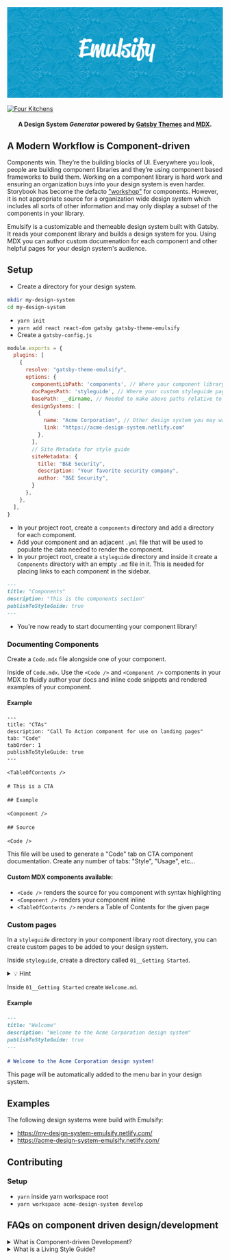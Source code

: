 <img src="./hero.png" />

[![Four Kitchens](https://img.shields.io/badge/4K-Four%20Kitchens-35AA4E.svg)](https://fourkitchens.com/)

<h4 align="center">A Design System <em>Generator</em> powered by <a href="https://gatsbyjs.org">Gatsby Themes</a> and <a href="https://github.com/mdx-js/specification">MDX</a>.
</h4>

## A Modern Workflow is Component-driven

Components win. They’re the building blocks of UI. Everywhere you look, people are building component libraries and they’re using component based frameworks to build them. Working on a component library is hard work and ensuring an organization buys into your design system is even harder. Storybook has become the defacto ["workshop"](http://bradfrost.com/blog/post/the-workshop-and-the-storefront/) for components. However, it is not appropriate source for a organization wide design system which includes all sorts of other information and may only display a subset of the components in your library.

Emulsify is a customizable and themeable design system built with Gatsby. It reads your component library and builds a design system for you. Using MDX you can author custom documenation for each component and other helpful pages for your design system's audience.

## Setup

* Create a directory for your design system.
```sh
mkdir my-design-system
cd my-design-system
```
* `yarn init`
* `yarn add react react-dom gatsby gatsby-theme-emulsify`
* Create a `gatsby-config.js`
```js
module.exports = {
  plugins: [
    {
      resolve: "gatsby-theme-emulsify",
      options: {
        componentLibPath: 'components', // Where your component library lives
        docPagesPath: 'styleguide', // Where your custom styleguide pages live
        basePath: __dirname, // Needed to make above paths relative to your project
        designSystems: [
          {
            name: "Acme Corporation", // Other design system you may want to link to in a parent/child situation
            link: "https://acme-design-system.netlify.com"
          },
        ],
        // Site Metadata for style guide
        siteMetadata: {
          title: "B&E Security",
          description: "Your favorite security company",
          author: "B&E Security",
        }
      },
    },
  ],
}
```
* In your project root, create a `components` directory and add a directory for each component.
* Add your component and an adjacent `.yml` file that will be used to populate the data needed to render the component.
* In your project root, create a `styleguide` directory and inside it create a `Components` directory with an empty `.md` file in it. This is needed for placing links to each component in the sidebar.
```md
---
title: "Components"
description: "This is the components section"
publishToStyleGuide: true
---
```
* You're now ready to start documenting your component library!

### Documenting Components

Create a `Code.mdx` file alongside one of your component.

Inside of `Code.mdx`. Use the `<Code />` and `<Component />` components in your MDX to fluidly author your docs and inline code snippets and rendered examples of your component.

#### Example
```mdx
---
title: "CTAs"
description: "Call To Action component for use on landing pages"
tab: "Code"
tabOrder: 1
publishToStyleGuide: true
---

<TableOfContents />

# This is a CTA

## Example

<Component />

## Source

<Code />
```

This file will be used to generate a "Code" tab on CTA component documentation. Create any number of tabs: "Style", "Usage", etc...

#### Custom MDX components available:

* `<Code />` renders the source for you component with syntax highlighting
* `<Component />` renders your component inline
* `<TableOfContents />` renders a Table of Contents for the given page

### Custom pages
In a `styleguide` directory in your component library root directory, you can create custom pages to be added to your design system.

Inside `styleguide`, create a directory called `01__Getting Started`.

<details>
<summary>💡 Hint</summary>
Prepending your directories with numbers like "01__" is a great way to sort your sidebar links.
</details>

Inside `01__Getting Started` create `Welcome.md`.

#### Example

```md
---
title: "Welcome"
description: "Welcome to the Acme Corporation design system"
publishToStyleGuide: true
---

# Welcome to the Acme Corporation design system!
```

This page will be automatically added to the menu bar in your design system.

## Examples

The following design systems were build with Emulsify:

* https://my-design-system-emulsify.netlify.com/
* https://acme-design-system-emulsify.netlify.com/

## Contributing

### Setup
* `yarn` inside yarn workspace root
* `yarn workspace acme-design-system develop`

## FAQs on component driven design/development
<details>
<summary>
What is Component-driven Development?
</summary>
The familiar metaphor of thinking about the web as "pages" is inaccurate. The web is better thought of as a collection of components that are assembled together: headers, footers, navigation items, and so on. For instance, a site has a header that gets applied to every page, and if you update the header that change shows up throughout the site. This approach to building sites is called component-driven development.

Components are the reusable chunks of web sites. They can be small (inputs, labels, buttons), medium (header, footer, cards), or large (landing page template, photo gallery). Emulsify adopts the method of Atomic Design, where the smallest components are atoms, which are assembled into molecules, organisms, templates, and finally pages. (Yes, we still call them "pages"; it makes it easier to talk with clients.)
</details>

<details>
<summary>What is a Living Style Guide?</summary>
Maintain a Style Guide that is Never Out of Date
Everyone loves a style guide, but few projects are able to maintain them. Emulsify takes a "living style guide" approach where the style guide components are the same ones in use on the live site. No more worries about components going out of date or looking different than the style guide.
</details>
